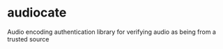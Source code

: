 # audiocate
Audio encoding authentication library for verifying audio as being from a trusted source
